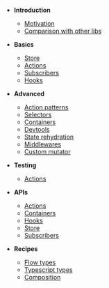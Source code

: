 - **Introduction**

  - [Motivation](/introduction/motivation.md)
  - [Comparison with other libs](/introduction/comparison.md)

- **Basics**

  - [Store](/basics/store.md)
  - [Actions](/basics/actions.md)
  - [Subscribers](/basics/subscriber.md)
  - [Hooks](/basics/hook.md)

- **Advanced**

  - [Action patterns](/advanced/actions.md)
  - [Selectors](/advanced/selector.md)
  - [Containers](/advanced/container.md)
  - [Devtools](/advanced/devtools.md)
  - [State rehydration](/advanced/rehydration.md)
  - [Middlewares](/advanced/middlewares.md)
  - [Custom mutator](/advanced/mutator.md)

- **Testing**

  - [Actions](/testing/actions.md)

- **APIs**

  - [Actions](/api/actions.md)
  - [Containers](/api/container.md)
  - [Hooks](/api/hook.md)
  - [Store](/api/store.md)
  - [Subscribers](/api/subscriber.md)

* **Recipes**

  - [Flow types](/recipes/flow.md)
  - [Typescript types](/recipes/typescript.md)
  - [Composition](/recipes/composition.md)
